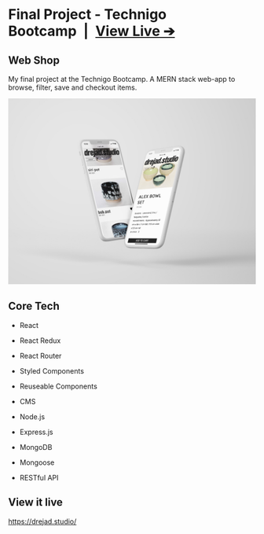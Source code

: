 # Final Project - Technigo Bootcamp&ensp;|&ensp;[View Live &#10132;](https://drejad.studio/)

## Web Shop

My final project at the Technigo Bootcamp. A MERN stack web-app to browse, filter, save and checkout items.

![Mockup](mockup.jpg)

## Core Tech

- React
- React Redux
- React Router
- Styled Components
- Reuseable Components
- CMS

- Node.js
- Express.js
- MongoDB
- Mongoose
- RESTful API

## View it live

https://drejad.studio/
